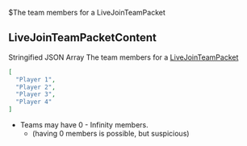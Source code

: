 $The team members for a LiveJoinTeamPacket
## LiveJoinTeamPacketContent
<span class="type">Stringified JSON Array</span>
The team members for a [LiveJoinTeamPacket](#/enum/LiveJoinTeamPacket)

```JSON
[
  "Player 1",
  "Player 2",
  "Player 3",
  "Player 4"
]
```

- Teams may have 0 - Infinity members.
  - (having 0 members is possible, but suspicious)
